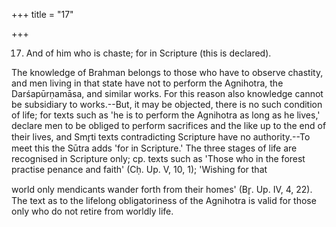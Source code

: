 +++
title = "17"

+++


17. And of him who is chaste; for in Scripture (this is declared).

The knowledge of Brahman belongs to those who have to observe chastity, and men living in that state have not to perform the Agnihotra, the Darśapūrṇamāsa, and similar works. For this reason also knowledge cannot be subsidiary to works.--But, it may be objected, there is no such condition of life; for texts such as 'he is to perform the Agnihotra as long as he lives,' declare men to be obliged to perform sacrifices and the like up to the end of their lives, and Smr̥ti texts contradicting Scripture have no authority.--To meet this the Sūtra adds 'for in Scripture.' The three stages of life are recognised in Scripture only; cp. texts such as 'Those who in the forest practise penance and faith' (Cḥ. Up. V, 10, 1); 'Wishing for that

world only mendicants wander forth from their homes' (Br̥. Up. IV, 4, 22). The text as to the lifelong obligatoriness of the Agnihotra is valid for those only who do not retire from worldly life.

